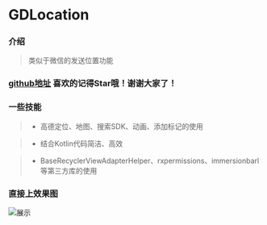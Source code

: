 # GDLocation

### 介绍

> 类似于微信的发送位置功能

### [github地址](https://github.com/cwjfeifei/GDLocation) 喜欢的记得Star哦！谢谢大家了！

### 一些技能

> * 高德定位、地图、搜索SDK、动画、添加标记的使用

> * 结合Kotlin代码简洁、高效

> * BaseRecyclerViewAdapterHelper、rxpermissions、immersionbarl等第三方库的使用


### 直接上效果图

![展示](https://user-gold-cdn.xitu.io/2019/5/10/16a9f8666b810e2a?w=360&h=640&f=gif&s=4622834)
